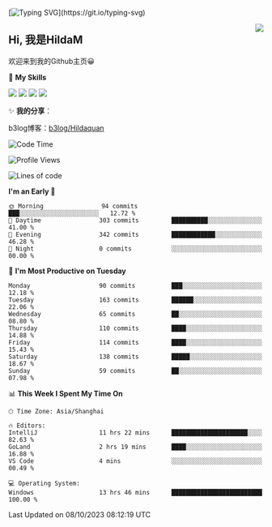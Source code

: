 [![Typing SVG](https://readme-typing-svg.herokuapp.com?size=50&duration=5000&color=8C43EA&vCenter=true&width=2000&height=70&lines=开拓视野,+冲破艰险,+洞悉所有,+贴近生活,+寻找真爱,+感受彼此;这就是人生的目的.)](https://git.io/typing-svg)

<a href="#">
  <img align="right" src="https://github-readme-stats.vercel.app/api?username=HildaM&count_private=true&show_icons=true&bg_color=15,f2f7fd,E0EAFC" />
</a>

## Hi, 我是HildaM

欢迎来到我的Github主页😀

🌟 **My Skills**  

![](https://img.shields.io/badge/-Python-3776AB?style=flat-square&logo=Python&logoColor=fff)
![](https://img.shields.io/badge/-Java-F7DF1E?style=flat-square&logo=Java&logoColor=fff)
![](https://img.shields.io/badge/-Linux-000000?style=flat-square&logo=Linux&logoColor=fff)
![](https://img.shields.io/badge/-Golang-000000?style=flat-square&logo=Golang&logoColor=fff)


✨ **我的分享**：

b3log博客：[b3log/Hildaquan](https://ld246.com/member/Hildaquan/articles)




<!--START_SECTION:waka-->
![Code Time](http://img.shields.io/badge/Code%20Time-123%20hrs%2032%20mins-blue)

![Profile Views](http://img.shields.io/badge/Profile%20Views-0-blue)

![Lines of code](https://img.shields.io/badge/From%20Hello%20World%20I%27ve%20Written-757.9%20thousand%20lines%20of%20code-blue)

**I'm an Early 🐤** 

```text
🌞 Morning                94 commits          ███░░░░░░░░░░░░░░░░░░░░░░   12.72 % 
🌆 Daytime                303 commits         ██████████░░░░░░░░░░░░░░░   41.00 % 
🌃 Evening                342 commits         ████████████░░░░░░░░░░░░░   46.28 % 
🌙 Night                  0 commits           ░░░░░░░░░░░░░░░░░░░░░░░░░   00.00 % 
```
📅 **I'm Most Productive on Tuesday** 

```text
Monday                   90 commits          ███░░░░░░░░░░░░░░░░░░░░░░   12.18 % 
Tuesday                  163 commits         ██████░░░░░░░░░░░░░░░░░░░   22.06 % 
Wednesday                65 commits          ██░░░░░░░░░░░░░░░░░░░░░░░   08.80 % 
Thursday                 110 commits         ████░░░░░░░░░░░░░░░░░░░░░   14.88 % 
Friday                   114 commits         ████░░░░░░░░░░░░░░░░░░░░░   15.43 % 
Saturday                 138 commits         █████░░░░░░░░░░░░░░░░░░░░   18.67 % 
Sunday                   59 commits          ██░░░░░░░░░░░░░░░░░░░░░░░   07.98 % 
```


📊 **This Week I Spent My Time On** 

```text
🕑︎ Time Zone: Asia/Shanghai

🔥 Editors: 
IntelliJ                 11 hrs 22 mins      █████████████████████░░░░   82.63 % 
GoLand                   2 hrs 19 mins       ████░░░░░░░░░░░░░░░░░░░░░   16.88 % 
VS Code                  4 mins              ░░░░░░░░░░░░░░░░░░░░░░░░░   00.49 % 

💻 Operating System: 
Windows                  13 hrs 46 mins      █████████████████████████   100.00 % 
```


 Last Updated on 08/10/2023 08:12:19 UTC
<!--END_SECTION:waka-->
